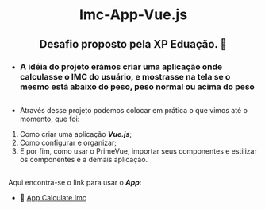 <h1 align="center">Imc-App-Vue.js  </h1>
<h2 align="center">Desafio proposto pela XP Eduação. 🤝</h2>

* <h3>A idéia do projeto erámos criar uma aplicação onde calculasse o IMC do usuário, e mostrasse na tela se o mesmo está abaixo do peso, peso normal ou acima do peso</h3>

##

* Através desse projeto podemos colocar em prática o que vimos até o momento, que foi:
1. Como criar uma aplicação **_Vue.js_**;
2. Como configurar e organizar;
3. E por fim, como usar o PrimeVue, importar seus componentes e estilizar os componentes e a demais aplicação.

##

Aqui encontra-se o link para usar o **_App_**:
* 🔗 <a href="https://imc-app-topaz.vercel.app/">App Calculate Imc</a>

